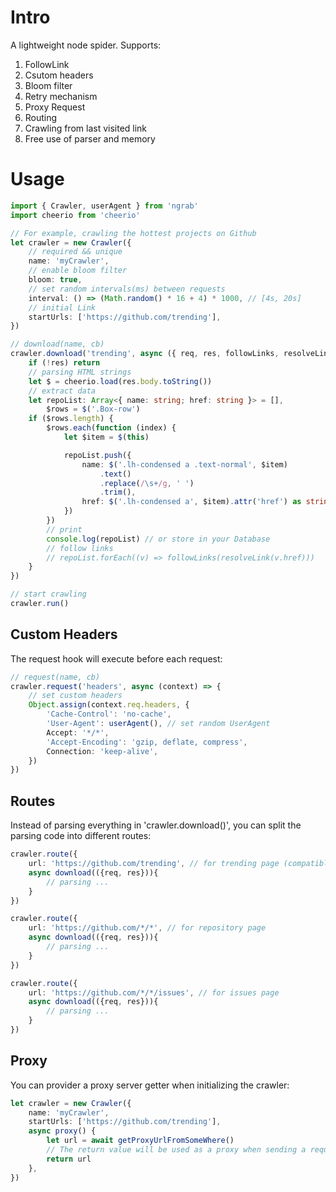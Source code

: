# Intro

A lightweight node spider. Supports:

1. FollowLink
1. Csutom headers
1. Bloom filter
1. Retry mechanism
1. Proxy Request
1. Routing
1. Crawling from last visited link
1. Free use of parser and memory

# Usage

```ts
import { Crawler, userAgent } from 'ngrab'
import cheerio from 'cheerio'

// For example, crawling the hottest projects on Github
let crawler = new Crawler({
    // required && unique
    name: 'myCrawler',
    // enable bloom filter
    bloom: true,
    // set random intervals(ms) between requests
    interval: () => (Math.random() * 16 + 4) * 1000, // [4s, 20s]
    // initial Link
    startUrls: ['https://github.com/trending'],
})

// download(name, cb)
crawler.download('trending', async ({ req, res, followLinks, resolveLink }) => {
    if (!res) return
    // parsing HTML strings
    let $ = cheerio.load(res.body.toString())
    // extract data
    let repoList: Array<{ name: string; href: string }> = [],
        $rows = $('.Box-row')
    if ($rows.length) {
        $rows.each(function (index) {
            let $item = $(this)

            repoList.push({
                name: $('.lh-condensed a .text-normal', $item)
                    .text()
                    .replace(/\s+/g, ' ')
                    .trim(),
                href: $('.lh-condensed a', $item).attr('href') as string,
            })
        })
        // print
        console.log(repoList) // or store in your Database
        // follow links
        // repoList.forEach((v) => followLinks(resolveLink(v.href)))
    }
})

// start crawling
crawler.run()
```

## Custom Headers

The request hook will execute before each request:

```ts
// request(name, cb)
crawler.request('headers', async (context) => {
    // set custom headers
    Object.assign(context.req.headers, {
        'Cache-Control': 'no-cache',
        'User-Agent': userAgent(), // set random UserAgent
        Accept: '*/*',
        'Accept-Encoding': 'gzip, deflate, compress',
        Connection: 'keep-alive',
    })
})
```

## Routes

Instead of parsing everything in 'crawler.download()', you can split the parsing code into different routes:

```ts
crawler.route({
    url: 'https://github.com/trending', // for trending page (compatible with minimatch)
    async download(({req, res})){
        // parsing ...
    }
})

crawler.route({
    url: 'https://github.com/*/*', // for repository page
    async download(({req, res})){
        // parsing ...
    }
})

crawler.route({
    url: 'https://github.com/*/*/issues', // for issues page
    async download(({req, res})){
        // parsing ...
    }
})
```

## Proxy

You can provider a proxy server getter when initializing the crawler:

```ts
let crawler = new Crawler({
    name: 'myCrawler',
    startUrls: ['https://github.com/trending'],
    async proxy() {
        let url = await getProxyUrlFromSomeWhere()
        // The return value will be used as a proxy when sending a request
        return url
    },
})
```
